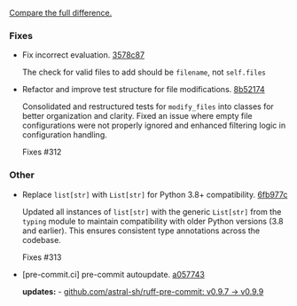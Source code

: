 [Compare the full difference.](https://github.com/callowayproject/bump-my-version/compare/1.0.1...1.0.2)

### Fixes

- Fix incorrect evaluation. [3578c87](https://github.com/callowayproject/bump-my-version/commit/3578c872ef8143f11c22cb5e83765c6e69cf3eef)
    
  The check for valid files to add should be `filename`, not `self.files`
- Refactor and improve test structure for file modifications. [8b52174](https://github.com/callowayproject/bump-my-version/commit/8b52174651e3c02daf3ba00166cd8f054498313d)
    
  Consolidated and restructured tests for `modify_files` into classes for better organization and clarity. Fixed an issue where empty file configurations were not properly ignored and enhanced filtering logic in configuration handling.

  Fixes #312
### Other

- Replace `list[str]` with `List[str]` for Python 3.8+ compatibility. [6fb977c](https://github.com/callowayproject/bump-my-version/commit/6fb977ca9144a590153e779c59c4c788efd1442f)
    
  Updated all instances of `list[str]` with the generic `List[str]` from the `typing` module to maintain compatibility with older Python versions (3.8 and earlier). This ensures consistent type annotations across the codebase.

  Fixes #313
- [pre-commit.ci] pre-commit autoupdate. [a057743](https://github.com/callowayproject/bump-my-version/commit/a0577433bd069f47d0e1eb368def4309f931a947)
    
  **updates:** - [github.com/astral-sh/ruff-pre-commit: v0.9.7 → v0.9.9](https://github.com/astral-sh/ruff-pre-commit/compare/v0.9.7...v0.9.9)
